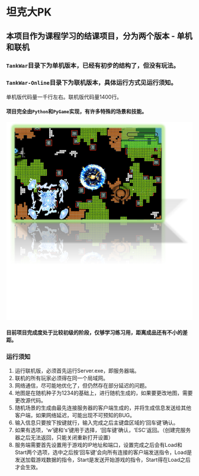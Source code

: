 # 坦克大PK

## 本项目作为课程学习的结课项目，分为两个版本 - 单机和联机

### `TankWar`目录下为单机版本，已经有初步的结构了，但没有玩法。

### `TankWar-Online`目录下为联机版本，具体运行方式见运行须知。

单机版代码量一千行左右。联机版代码量1400行。

#### 项目完全由`Python`和`PyGame`实现，有许多特殊的场景和技能。

![概览图](https://github.com/David-Zou-C/Tank-War/blob/main/image/%E6%A6%82%E8%A7%88%E5%9B%BE.png)

#### 目前项目完成度处于比较初级的阶段，仅够学习练习用，距离成品还有不小的差距。

### 运行须知

1. 运行联机版，必须首先运行Server.exe，即服务器端。
2. 联机的所有玩家必须得在同一个局域网。
3. 网络通信，尽可能地优化了，但仍然存在部分延迟的问题。
4. 地图是在随机种子为1234的基础上，进行随机生成的，如果要更改地图，需要更改源代码。
5. 随机场景的生成由最先连接服务器的客户端生成的，并将生成信息发送给其他客户端，如果网络延迟，可能出现不可预知的BUG。
6. 输入信息只要按下按键就行，输入完成之后主键盘区域的‘回车键’确认。
7. 如果有选项，‘w’键和‘s’键用于选择，‘回车键’确认，‘ESC’返回。（创建完服务器之后无法返回，只能关闭重新打开设置）
8. 服务端需要首先设置用于游戏的IP地址和端口，设置完成之后会有Load和Start两个选项，选中之后按‘回车键’会向所有连接的客户端发送指令，Load是发送加载游戏数据的指令，Start是发送开始游戏的指令，Start得在Load之后才会生效。

